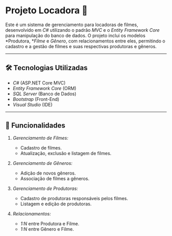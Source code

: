 # Projeto Locadora 🎥

Este é um sistema de gerenciamento para locadoras de filmes, desenvolvido em *C#* utilizando o padrão *MVC* e o *Entity Framework Core* para manipulação do banco de dados. O projeto inclui os modelos *Produtora, **Filme* e *Gênero*, com relacionamentos entre eles, permitindo o cadastro e a gestão de filmes e suas respectivas produtoras e gêneros.

---

## 🛠️ Tecnologias Utilizadas

- *C#* (ASP.NET Core MVC)
- *Entity Framework Core* (ORM)
- *SQL Server* (Banco de Dados)
- *Bootstrap* (Front-End)
- *Visual Studio* (IDE)

---

## 🎯 Funcionalidades

1. *Gerenciamento de Filmes:*
   - Cadastro de filmes.
   - Atualização, exclusão e listagem de filmes.

2. *Gerenciamento de Gêneros:*
   - Adição de novos gêneros.
   - Associação de filmes a gêneros.

3. *Gerenciamento de Produtoras:*
   - Cadastro de produtoras responsáveis pelos filmes.
   - Listagem e edição de produtoras.

4. *Relacionamentos:*
   - *1:N* entre Produtora e Filme.
   - *1:N* entre Gênero e Filme.
